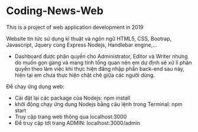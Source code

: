 # Coding-News-Web
This is a project of web application development in 2019

Website tin tức sử dụng kĩ thuật và ngôn ngữ HTML5, CSS, Bootrap, Javascript, Jquery cùng Express Nodejs, Handlebar engine,...

- Dashboard được phân quyền cho Administrator, Editor và Writer nhưng do muốn gọn gàng và mang tính tổng quan nên em dự định sẽ xử lí phân quyền theo làm việc khi thực hiện đăng nhập phần back-end sau này, hiện tại em chưa thực hiện chặt chẽ giữa các người dùng.

Để chạy ứng dụng web:


- Cài đặt lại các package của Nodejs: npm install
- khởi động chạy ứng dụng Nodejs bằng câu lệnh trong Terminal: npm start
- Truy cập trang web thông qua localhost:3000
- Để truy cập tới trang ADMIN: localhost:3000/admin

